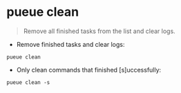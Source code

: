 # pueue clean

> Remove all finished tasks from the list and clear logs.

- Remove finished tasks and clear logs:

`pueue clean`

- Only clean commands that finished [s]uccessfully:

`pueue clean -s`
